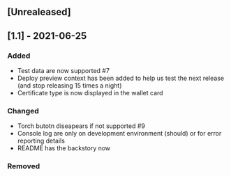 ## [Unrealeased]

## [1.1] - 2021-06-25
### Added
- Test data are now supported #7
- Deploy preview context has been added to help us test the next release (and stop releasing 15 times a night)
- Certificate type is now displayed in the wallet card
### Changed
- Torch butotn diseapears if not supported #9
- Console log are only on development environment (should) or for error reporting details
- README has the backstory now
### Removed
